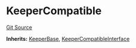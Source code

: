 # KeeperCompatible
[Git Source](https://github.com/KlimaDAO/klimadao-solidity/blob/704b462e69030cb9a43680057bee91d745d579ba/src/integrations/sushixklima/keepers/KeeperCompatible.sol)

**Inherits:**
[KeeperBase](/src/integrations/sushixklima/keepers/KeeperBase.sol/contract.KeeperBase.md), [KeeperCompatibleInterface](/src/integrations/sushixklima/keepers/KeeperCompatibleInterface.sol/interface.KeeperCompatibleInterface.md)


